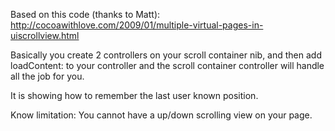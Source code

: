 Based on this code (thanks to Matt):
http://cocoawithlove.com/2009/01/multiple-virtual-pages-in-uiscrollview.html

Basically you create 2 controllers on your scroll container nib, and then add loadContent:
to your controller and the scroll container controller will handle all the job for you.

It is showing how to remember the last user known position.

Know limitation:
You cannot have a up/down scrolling view on your page.